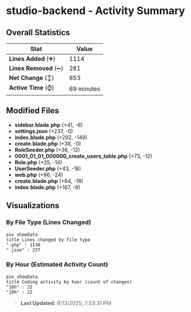 # studio-backend - Activity Summary 

## Overall Statistics

| Stat                   | Value                                                             |
| ---------------------- | ----------------------------------------------------------------- |
| **Lines Added** (➕)   | 1114                                          |
| **Lines Removed** (➖) | 261                                        |
| **Net Change** (↕)    | 853                |
| **Active Time** (⌚)   | 69 minutes |


## Modified Files
- **sidebar.blade.php** (+41, -6)
- **settings.json** (+237, -0)
- **index.blade.php** (+292, -149)
- **create.blade.php** (+38, -0)
- **RoleSeeder.php** (+38, -12)
- **0001_01_01_000000_create_users_table.php** (+73, -12)
- **Role.php** (+25, -14)
- **UserSeeder.php** (+43, -18)
- **web.php** (+96, -24)
- **create.blade.php** (+64, -18)
- **index.blade.php** (+167, -8)

## Visualizations

### By File Type (Lines Changed)

```mermaid
pie showData
title Lines changed by file type
".php" : 1138
".json" : 237
```

### By Hour (Estimated Activity Count)

```mermaid
pie showData
title Coding activity by hour (count of changes)
"18h" : 22
"19h" : 22
```


> **Last Updated:** 6/13/2025, 7:33:31 PM